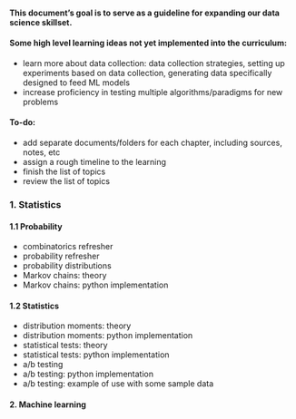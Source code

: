 #### This document’s goal is to serve as a guideline for expanding our data science skillset.
#### Some high level learning ideas not yet implemented into the curriculum:
- learn more about data collection: data collection strategies, setting up experiments based on data collection, generating data specifically designed to feed ML models
- increase proficiency in testing multiple algorithms/paradigms for new problems
#### To-do:
- add separate documents/folders for each chapter, including sources, notes, etc
- assign a rough timeline to the learning
- finish the list of topics
- review the list of topics

### 1. Statistics
#### 1.1 Probability
- combinatorics refresher
- probability refresher
- probability distributions
- Markov chains: theory
- Markov chains: python implementation
#### 1.2 Statistics
- distribution moments: theory
- distribution moments: python implementation
- statistical tests: theory
- statistical tests: python implementation
- a/b testing
- a/b testing: python implementation
- a/b testing: example of use with some sample data
#### 2. Machine learning
